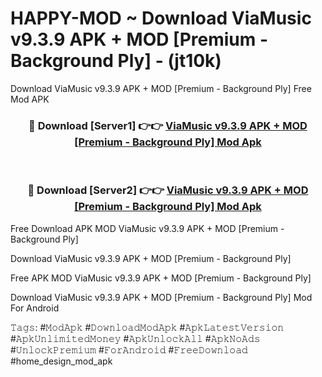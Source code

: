 # HAPPY-MOD ~ Download ViaMusic v9.3.9 APK + MOD [Premium - Background Ply] - (jt10k)
Download ViaMusic v9.3.9 APK + MOD [Premium - Background Ply] Free Mod APK

<div align="center">
<h3>🔴 Download [Server1] 👉👉 <a href="https://apk-comot.site?title=ViaMusic_v9.3.9_APK_+_MOD_[Premium_-_Background_Ply]">ViaMusic v9.3.9 APK + MOD [Premium - Background Ply] Mod Apk</a></h3><br>

<h3>🔴 Download [Server2] 👉👉 <a href="https://apk-comot.site?title=ViaMusic_v9.3.9_APK_+_MOD_[Premium_-_Background_Ply]">ViaMusic v9.3.9 APK + MOD [Premium - Background Ply] Mod Apk</a></h3>
</div>


Free Download APK MOD ViaMusic v9.3.9 APK + MOD [Premium - Background Ply]

Download ViaMusic v9.3.9 APK + MOD [Premium - Background Ply] 

Free APK MOD ViaMusic v9.3.9 APK + MOD [Premium - Background Ply] 

Download ViaMusic v9.3.9 APK + MOD [Premium - Background Ply] Mod For Android

𝚃𝚊𝚐𝚜: #𝙼𝚘𝚍𝙰𝚙𝚔 #𝙳𝚘𝚠𝚗𝚕𝚘𝚊𝚍𝙼𝚘𝚍𝙰𝚙𝚔 #𝙰𝚙𝚔𝙻𝚊𝚝𝚎𝚜𝚝𝚅𝚎𝚛𝚜𝚒𝚘𝚗 #𝙰𝚙𝚔𝚄𝚗𝚕𝚒𝚖𝚒𝚝𝚎𝚍𝙼𝚘𝚗𝚎𝚢 #𝙰𝚙𝚔𝚄𝚗𝚕𝚘𝚌𝚔𝙰𝚕𝚕 #𝙰𝚙𝚔𝙽𝚘𝙰𝚍𝚜 #𝚄𝚗𝚕𝚘𝚌𝚔𝙿𝚛𝚎𝚖𝚒𝚞𝚖 #𝙵𝚘𝚛𝙰𝚗𝚍𝚛𝚘𝚒𝚍 #𝙵𝚛𝚎𝚎𝙳𝚘𝚠𝚗𝚕𝚘𝚊𝚍 #home_design_mod_apk